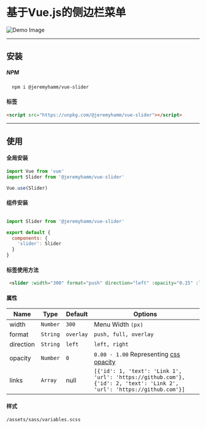 # 基于Vue.js的侧边栏菜单
![Demo Image](https://jeremyhamm.github.io/vue-slider/demo/demo.gif)

***

## 安装

##### NPM
```
  npm i @jeremyhamm/vue-slider
```

#### 标签
```html
<script src="https://unpkg.com/@jeremyhamm/vue-slider"></script>
```

***

## 使用

#### 全局安装
 ```javascript
import Vue from 'vue'
import Slider from '@jeremyhamm/vue-slider'

Vue.use(Slider)
```

#### 组件安装
```javascript

import Slider from '@jeremyhamm/vue-slider'

export default {
  components: {
    'slider': Slider
  }
}
```

#### 标签使用方法
```html
 <slider :width="300" format="push" direction="left" :opacity="0.15" :links="[{'id': 1, 'text': 'Link 1', 'url': 'https://github.com'}, {'id': 2, 'text': 'Link 2', 'url': 'https://github.com'}]"></slider>
```

#### 属性
| Name      | Type     | Default   | Options                |
| ---       |---       | ---       | ---                    |
| width     | `Number` | `300`     | Menu Width `(px)`      |
| format    | `String` | `overlay` | `push, full, overlay`  |
| direction | `String` | `left`    | `left, right`          |
| opacity   | `Number` | `0`       | `0.00 - 1.00` Representing [css opacity](https://developer.mozilla.org/en-US/docs/Web/CSS/opacity)        |
| links     | `Array`  | null      | `[{'id': 1, 'text': 'Link 1', 'url': 'https://github.com'}, {'id': 2, 'text': 'Link 2', 'url': 'https://github.com'}]` |

#### 样式
 `/assets/sass/variables.scss`
